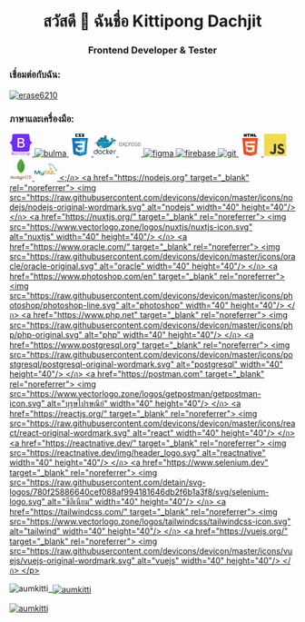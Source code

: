 <h1 align="center">สวัสดี 👋 ฉันชื่อ Kittipong Dachjit</h1>
<h3 align="center">Frontend Developer & Tester</h3>

<h3 align="left">เชื่อมต่อกับฉัน:</h3>
<p align="left">
<a href="https://discord.gg/erase6210" target="blank"><img align="center" src="https://raw.githubusercontent.com/rahuldkjain/github-profile-readme-generator/master/src/images/icons/Social/discord.svg" alt="erase6210" height="30" width="40" /></a>
</p>

<h3 align="left">ภาษาและเครื่องมือ:</h3>
<p align="left"> <a href="https://getbootstrap.com" target="_blank" rel="noreferrer"> <img src="https://raw.githubusercontent.com/devicons/devicon/master/icons/bootstrap/bootstrap-plain-wordmark.svg" alt="bootstrap" width="40" height="40"/> </ก> <a href="https://bulma.io/" target="_blank" rel="noreferrer"> <img src="https://raw.githubusercontent.com/gilbarbara/logos/804dc257b59e144eaca5bc6ffd16949752c6f789/logos/bulma.svg" alt="bulma" width="40" height="40"/> </ก> <a href="https://www.w3schools.com/css/" target="_blank" rel="noreferrer"> <img src="https://raw.githubusercontent.com/devicons/devicon/master/icons/css3/css3-original-wordmark.svg" alt="css3" width="40" height="40"/> </ก> <a href="https://www.docker.com/" target="_blank" rel="noreferrer"> <img src="https://raw.githubusercontent.com/devicons/devicon/master/icons/docker/docker-original-wordmark.svg" alt="docker" width="40" height="40"/> </ก> <a href="https://expressjs.com" target="_blank" rel="noreferrer"> <img src="https://raw.githubusercontent.com/devicons/devicon/master/icons/express/express-original-wordmark.svg" alt="express" width="40" height="40"/> </ก> <a href="https://www.figma.com/" target="_blank" rel="noreferrer"> <img src="https://www.vectorlogo.zone/logos/figma/figma-icon.svg" alt="figma" width="40" height="40"/> </ก> <a href="https://firebase.google.com/" target="_blank" rel="noreferrer"> <img src="https://www.vectorlogo.zone/logos/firebase/firebase-icon.svg" alt="firebase" width="40" height="40"/> </ก> <a href="https://git-scm.com/" target="_blank" rel="noreferrer"> <img src="https://www.vectorlogo.zone/logos/git-scm/git-scm-icon.svg" alt="git" width="40" height="40"/> </ก> <a href="https://www.w3.org/html/" target="_blank" rel="noreferrer"> <img src="https://raw.githubusercontent.com/devicons/devicon/master/icons/html5/html5-original-wordmark.svg" alt="html5" width="40" height="40"/> </ก> <a href="https://developer.mozilla.org/en-US/docs/Web/JavaScript" target="_blank" rel="noreferrer"> <img src="https://raw.githubusercontent.com/devicons/devicon/master/icons/javascript/javascript-original.svg" alt="javascript" width="40" height="40"/> </ก> <a href="https://www.mongodb.com/" target="_blank" rel="noreferrer"> <img src="https://raw.githubusercontent.com/devicons/devicon/master/icons/mongodb/mongodb-original-wordmark.svg" alt="mongodb" width="40" height="40"/> </ก> <a href="https://www.mysql.com/" target="_blank" rel="noreferrer"> <img src="https://raw.githubusercontent.com/devicons/devicon/master/icons/mysql/mysql-original-wordmark.svg" alt="mysql" width="40" height="40"/> <;/ก&gt; &lt;a href="https://nodejs.org" target="_blank" rel="noreferrer"&gt; &lt;img src="https://raw.githubusercontent.com/devicons/devicon/master/icons/nodejs/nodejs-original-wordmark.svg" alt="nodejs" width="40" height="40"/&gt; &lt;/ก&gt; &lt;a href="https://nuxtjs.org/" target="_blank" rel="noreferrer"&gt; &lt;img src="https://www.vectorlogo.zone/logos/nuxtjs/nuxtjs-icon.svg" alt="nuxtjs" width="40" height="40"/&gt; &lt;/ก&gt; &lt;a href="https://www.oracle.com/" target="_blank" rel="noreferrer"&gt; &lt;img src="https://raw.githubusercontent.com/devicons/devicon/master/icons/oracle/oracle-original.svg" alt="oracle" width="40" height="40"/&gt; &lt;/ก&gt; &lt;a href="https://www.photoshop.com/en" target="_blank" rel="noreferrer"&gt; &lt;img src="https://raw.githubusercontent.com/devicons/devicon/master/icons/photoshop/photoshop-line.svg" alt="photoshop" width="40" height="40"/&gt; &lt;/ก&gt; &lt;a href="https://www.php.net" target="_blank" rel="noreferrer"&gt; &lt;img src="https://raw.githubusercontent.com/devicons/devicon/master/icons/php/php-original.svg" alt="php" width="40" height="40"/&gt; &lt;/ก&gt; &lt;a href="https://www.postgresql.org" target="_blank" rel="noreferrer"&gt; &lt;img src="https://raw.githubusercontent.com/devicons/devicon/master/icons/postgresql/postgresql-original-wordmark.svg" alt="postgresql" width="40" height="40"/&gt; &lt;/ก&gt; &lt;a href="https://postman.com" target="_blank" rel="noreferrer"&gt; &lt;img src="https://www.vectorlogo.zone/logos/getpostman/getpostman-icon.svg" alt="บุรุษไปรษณีย์" width="40" height="40"/&gt; &lt;/ก&gt; &lt;a href="https://reactjs.org/" target="_blank" rel="noreferrer"&gt; &lt;img src="https://raw.githubusercontent.com/devicons/devicon/master/icons/react/react-original-wordmark.svg" alt="react" width="40" height="40"/&gt; &lt;/ก&gt; &lt;a href="https://reactnative.dev/" target="_blank" rel="noreferrer"&gt; &lt;img src="https://reactnative.dev/img/header_logo.svg" alt="reactnative" width="40" height="40"/&gt; &lt;/ก&gt; &lt;a href="https://www.selenium.dev" target="_blank" rel="noreferrer"&gt; &lt;img src="https://raw.githubusercontent.com/detain/svg-logos/780f25886640cef088af994181646db2f6b1a3f8/svg/selenium-logo.svg" alt="ซีลีเนียม" width="40" height="40"/&gt; &lt;/ก&gt; &lt;a href="https://tailwindcss.com/" target="_blank" rel="noreferrer"&gt; &lt;img src="https://www.vectorlogo.zone/logos/tailwindcss/tailwindcss-icon.svg" alt="tailwind" width="40" height="40"/&gt; &lt;/ก&gt; &lt;a href="https://vuejs.org/" target="_blank" rel="noreferrer"&gt; &lt;img src="https://raw.githubusercontent.com/devicons/devicon/master/icons/vuejs/vuejs-original-wordmark.svg" alt="vuejs" width="40" height="40"/&gt; &lt;/ก&gt; &lt;/p&gt;<b19>
<p><img align="left" src="https://github-readme-stats.vercel.app/api/top-langs?username=aumkitti&show_icons=true&locale=en&layout=compact" alt="aumkitti" /></p>

<p>&nbsp; <img align="center" src="https://github-readme-stats.vercel.app/api?username=aumkitti&show_icons=true&locale=en" alt="aumkitti" /></p>

<p><img align="center" src="https://github-readme-streak-stats.herokuapp.com/?user=aumkitti&" alt="aumkitti" /></p>
